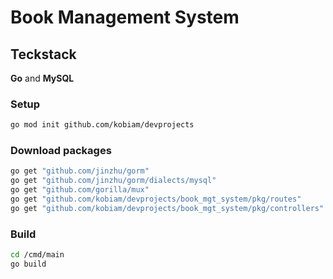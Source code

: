 # Book Management System

## Teckstack

**Go** and **MySQL**

### Setup

```bash
go mod init github.com/kobiam/devprojects
```

### Download packages

```bash
go get "github.com/jinzhu/gorm"
go get "github.com/jinzhu/gorm/dialects/mysql"
go get "github.com/gorilla/mux"
go get "github.com/kobiam/devprojects/book_mgt_system/pkg/routes"
go get "github.com/kobiam/devprojects/book_mgt_system/pkg/controllers"
```

### Build

```bash
cd /cmd/main
go build
```

